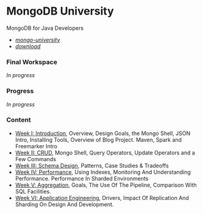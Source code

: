 # MongoDB University #

MongoDB for Java Developers

* [*mongo-university*](https://university.mongodb.com/)
* [*download*](https://www.mongodb.com/download-center#community)

### Final Workspace ###
*In progress*

### Progress ###
*In progress*

### Content ###

* [Week I: Introduction](Docs/README-I.md), Overview, Design Goals, the Mongo Shell, JSON Intro, Installing Tools, Overview of Blog Project. Maven, Spark and Freemarker Intro
* [Week II: CRUD](Docs/README-II.md), Mongo Shell, Query Operators, Update Operators and a Few Commands
* [Week III: Schema Design](Docs/README-III.md), Patterns, Case Studies & Tradeoffs
* [Week IV: Performance](Docs/README-IV.md), Using Indexes, Monitoring And Understanding Performance. Performance In Sharded Environments
* [Week V: Aggregation](Docs/README-V.md), Goals, The Use Of The Pipeline, Comparison With SQL Facilities.
* [Week VI: Application Engineering](Docs/README-VI.md), Drivers, Impact Of Replication And Sharding On Design And Development.